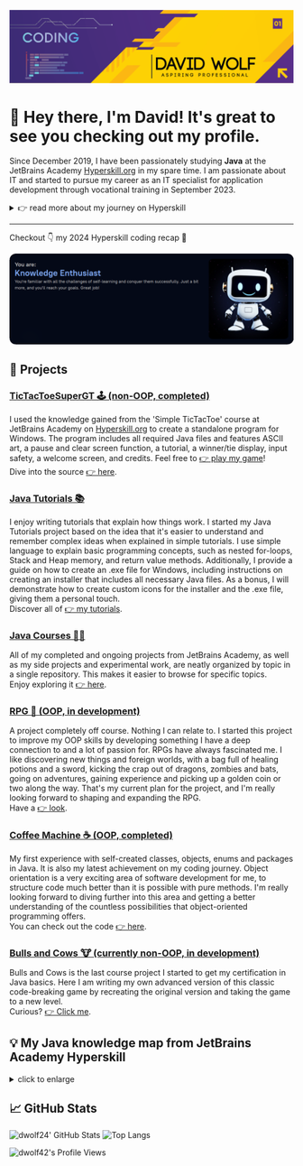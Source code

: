 <p align="center">
  <img src="https://github.com/dwolf42/dwolf42/blob/main/images/github_profilebanner.png" />
</p>

# 👋 Hey there, I'm David! It's great to see you checking out my profile.

Since December 2019, I have been passionately studying **Java** at the JetBrains Academy [Hyperskill.org](https://hyperskill.org) in my spare time. I am passionate about IT and started to pursue my career as an IT specialist for application development through vocational training in September 2023.

<details>
  <summary> 👉 read more about my journey on Hyperskill
  </summary>
When I first joined Hyperskill, I felt overwhelmed by the challenges. Problems often seemed impossible to solve with my limited knowledge.
<br>
However, I quickly learned that Hyperskill's approach was beneficial. They encouraged me to explore, research, and test different solutions independently instead of hand-holding like other academies.
<br>
Which essentially means to come up with my very own ideas of code.
<br>
<br>
Over time, I came to understand that being a software developer is all about problem-solving, regardless of the language or syntax.
<br>
It's about finding answers to tasks that initially seem impossible.
<br>
Since then, I made significant improvements in my coding and problem-solving skills throughout the process. I achieved this with only little prior knowledge.
<br>
<br>
Coding to me is not just about getting the answer right. The satisfaction and joy of the "Eureka" moment when I finally solve a problem on my own is something I wouldn't want to miss in my life anymore.
<br>
<br>
That's why I chose to stick with Hyperskill. I traded quick progression through the fundamentals for a deeper understanding of the concepts, which I believe is more valuable.
</details>

---

Checkout 👇 my 2024 Hyperskill coding recap 🚀

[![Hyperskill Recap 2023](https://github.com/dwolf42/dwolf42/blob/main/images/hyperskill-recap-2024.png)](https://hyperskill.org/wrapped/year-2024/2375388?utm_source=wrapped_hs&utm_medium=social&utm_campaign=newyear_wrapped2024)

## 🚀 Projects

### [TicTacToeSuperGT 🕹️ (non-OOP, completed)](https://github.com/dwolf42/TicTacToeSuperGT)

I used the knowledge gained from the 'Simple TicTacToe' course at JetBrains Academy on [Hyperskill.org](https://www.hyperskill.org) to create a standalone program for Windows. The program includes all required Java files and features ASCII art, a pause and clear screen function, a tutorial, a winner/tie display, input safety, a welcome screen, and credits. 
Feel free to [👉 play my game](https://github.com/dwolf42/TicTacToeSuperGT/releases/tag/v1.0)!  
Dive into the source [👉 here](https://github.com/dwolf42/TicTacToeSuperGT).

### [Java Tutorials 📚](https://github.com/dwolf42/java-tutorials)

I enjoy writing tutorials that explain how things work.  I started my Java Tutorials project based on the idea that it's easier to understand and remember complex ideas when explained in simple tutorials.
I use simple language to explain basic programming concepts, such as nested for-loops, Stack and Heap memory, and return value methods.
Additionally, I provide a guide on how to create an .exe file for Windows, including instructions on creating an installer that includes all necessary Java files. As a bonus, I will demonstrate how to create custom icons for the installer and the .exe file, giving them a personal touch.<br>
Discover all of [👉 my tutorials](https://github.com/dwolf42/java-tutorials).

### [Java Courses 👨‍🏫](https://github.com/dwolf42/java_courses)

All of my completed and ongoing projects from JetBrains Academy, as well as my side projects and experimental work, are neatly organized by topic in a single repository.
This makes it easier to browse for specific topics.
<br>
Enjoy exploring it [👉 here](https://github.com/dwolf42/java_courses).

### [RPG 🧙 (OOP, in development)](https://github.com/dwolf42/java_courses/tree/master/src/dwolf/off_course_projects/rpg)

A project completely off course. Nothing I can relate to.
I started this project to improve my OOP skills by developing something I have a deep connection to and a lot of passion for.
RPGs have always fascinated me. I like discovering new things and foreign worlds, with a bag full of healing potions and a sword, kicking the crap out of dragons, zombies and bats, going on adventures, gaining experience and picking up a golden coin or two along the way.
That's my current plan for the project, and I'm really looking forward to shaping and expanding the RPG.<br>
Have a [👉 look](https://github.com/dwolf42/java_courses/tree/master/src/dwolf/off_course_projects/rpg).

### [Coffee Machine ☕ (OOP, completed)](https://github.com/dwolf42/java_courses/tree/master/src/dwolf/project_coffee_machine/final_stage)

My first experience with self-created classes, objects, enums and packages in Java. It is also my latest achievement on my coding journey.
Object orientation is a very exciting area of software development for me, to structure code much better than it is possible with pure methods. I'm really looking forward to diving further into this area and getting a better understanding of the countless possibilities that object-oriented programming offers.
<br>
You can check out the code [👉 here](https://github.com/dwolf42/java_courses/tree/master/src/dwolf/project_coffee_machine/final_stage).

### [Bulls and Cows 🐮 (currently non-OOP, in development)](https://github.com/dwolf42/java_courses/tree/master/src/dwolf/project_bulls_and_cows)

Bulls and Cows is the last course project I started to get my certification in Java basics.
Here I am writing my own advanced version of this classic code-breaking game by recreating the original version and taking the game to a new level.<br>
Curious? [👉 Click me](https://github.com/dwolf42/java_courses/tree/master/src/dwolf/project_bulls_and_cows).

## 💡 My Java knowledge map from JetBrains Academy Hyperskill 
<details>
<summary>
click to enlarge
</summary>
 <img src="https://github.com/dwolf42/dwolf42/blob/main/images/java_knowledge_map.jpg" />
</details>

## 📈 GitHub Stats

<img alt="dwolf24' GitHub Stats" width="46%" src="https://github-readme-stats.vercel.app/api?username=dwolf42&hide_title=false&theme=synthwave&show_icons=true&count_private=true&hide_border=true"> ![Top Langs](https://github-readme-stats.vercel.app/api/top-langs/?username=dwolf42&theme=synthwave&hide=html,javascript,css,kotlin&hide_border=true)

![dwolf42's Profile Views](https://komarev.com/ghpvc/?username=dwolf42&color=cb2790&style=plastic&label=Viewers:)

